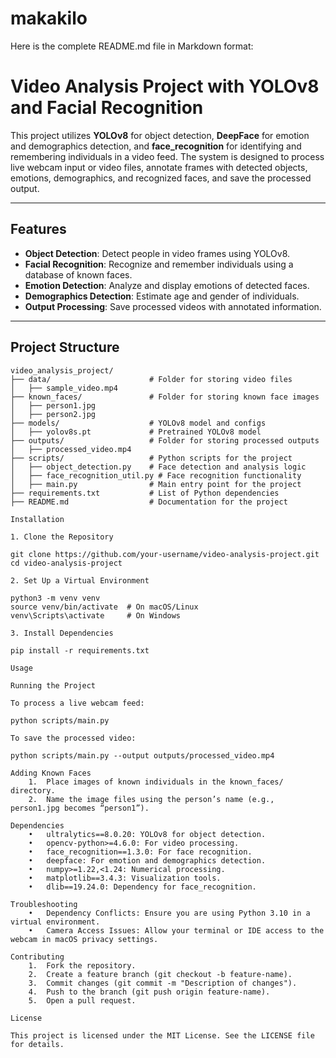 # makakilo

Here is the complete README.md file in Markdown format:

# Video Analysis Project with YOLOv8 and Facial Recognition

This project utilizes **YOLOv8** for object detection, **DeepFace** for emotion and demographics detection, and **face_recognition** for identifying and remembering individuals in a video feed. The system is designed to process live webcam input or video files, annotate frames with detected objects, emotions, demographics, and recognized faces, and save the processed output.

---

## Features

- **Object Detection**: Detect people in video frames using YOLOv8.
- **Facial Recognition**: Recognize and remember individuals using a database of known faces.
- **Emotion Detection**: Analyze and display emotions of detected faces.
- **Demographics Detection**: Estimate age and gender of individuals.
- **Output Processing**: Save processed videos with annotated information.

---

## Project Structure

```plaintext
video_analysis_project/
├── data/                      # Folder for storing video files
│   ├── sample_video.mp4
├── known_faces/               # Folder for storing known face images
│   ├── person1.jpg
│   ├── person2.jpg
├── models/                    # YOLOv8 model and configs
│   ├── yolov8s.pt             # Pretrained YOLOv8 model
├── outputs/                   # Folder for storing processed outputs
│   ├── processed_video.mp4
├── scripts/                   # Python scripts for the project
│   ├── object_detection.py    # Face detection and analysis logic
│   ├── face_recognition_util.py # Face recognition functionality
│   ├── main.py                # Main entry point for the project
├── requirements.txt           # List of Python dependencies
├── README.md                  # Documentation for the project

Installation

1. Clone the Repository

git clone https://github.com/your-username/video-analysis-project.git
cd video-analysis-project

2. Set Up a Virtual Environment

python3 -m venv venv
source venv/bin/activate  # On macOS/Linux
venv\Scripts\activate     # On Windows

3. Install Dependencies

pip install -r requirements.txt

Usage

Running the Project

To process a live webcam feed:

python scripts/main.py

To save the processed video:

python scripts/main.py --output outputs/processed_video.mp4

Adding Known Faces
	1.	Place images of known individuals in the known_faces/ directory.
	2.	Name the image files using the person’s name (e.g., person1.jpg becomes “person1”).

Dependencies
	•	ultralytics==8.0.20: YOLOv8 for object detection.
	•	opencv-python>=4.6.0: For video processing.
	•	face_recognition==1.3.0: For face recognition.
	•	deepface: For emotion and demographics detection.
	•	numpy>=1.22,<1.24: Numerical processing.
	•	matplotlib==3.4.3: Visualization tools.
	•	dlib==19.24.0: Dependency for face_recognition.

Troubleshooting
	•	Dependency Conflicts: Ensure you are using Python 3.10 in a virtual environment.
	•	Camera Access Issues: Allow your terminal or IDE access to the webcam in macOS privacy settings.

Contributing
	1.	Fork the repository.
	2.	Create a feature branch (git checkout -b feature-name).
	3.	Commit changes (git commit -m "Description of changes").
	4.	Push to the branch (git push origin feature-name).
	5.	Open a pull request.

License

This project is licensed under the MIT License. See the LICENSE file for details.